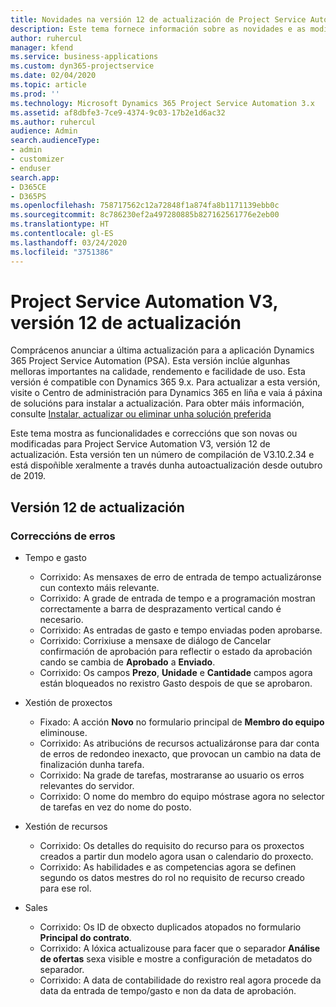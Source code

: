 ```yaml
---
title: Novidades na versión 12 de actualización de Project Service Automation, V3
description: Este tema fornece información sobre as novidades e as modificacións na versión 12 de actualización de Project Service Automation, V3.
author: ruhercul
manager: kfend
ms.service: business-applications
ms.custom: dyn365-projectservice
ms.date: 02/04/2020
ms.topic: article
ms.prod: ''
ms.technology: Microsoft Dynamics 365 Project Service Automation 3.x
ms.assetid: af8dbfe3-7ce9-4374-9c03-17b2e1d6ac32
ms.author: ruhercul
audience: Admin
search.audienceType:
- admin
- customizer
- enduser
search.app:
- D365CE
- D365PS
ms.openlocfilehash: 758717562c12a72848f1a874fa8b1171139ebb0c
ms.sourcegitcommit: 8c786230ef2a497280885b827162561776e2eb00
ms.translationtype: HT
ms.contentlocale: gl-ES
ms.lasthandoff: 03/24/2020
ms.locfileid: "3751386"
---
```

# <a name="project-service-automation-v3-update-release-12"></a>Project Service Automation V3, versión 12 de actualización
Comprácenos anunciar a última actualización para a aplicación Dynamics 365 Project Service Automation (PSA). Esta versión inclúe algunhas melloras importantes na calidade, rendemento e facilidade de uso. Esta versión é compatible con Dynamics 365 9.x. Para actualizar a esta versión, visite o Centro de administración para Dynamics 365 en liña e vaia á páxina de solucións para instalar a actualización. Para obter máis información, consulte [Instalar, actualizar ou eliminar unha solución preferida](https://docs.microsoft.com/power-platform/admin/install-remove-preferred-solution)

Este tema mostra as funcionalidades e correccións que son novas ou modificadas para Project Service Automation V3, versión 12 de actualización. Esta versión ten un número de compilación de V3.10.2.34 e está dispoñible xeralmente a través dunha autoactualización desde outubro de 2019.

## <a name="update-release-12"></a>Versión 12 de actualización

### <a name="bug-fixes"></a>Correccións de erros

- Tempo e gasto

    - Corrixido: As mensaxes de erro de entrada de tempo actualizáronse cun contexto máis relevante.
    - Corrixido: A grade de entrada de tempo e a programación mostran correctamente a barra de desprazamento vertical cando é necesario.
    - Corrixido: As entradas de gasto e tempo enviadas poden aprobarse.
    - Corrixido: Corrixiuse a mensaxe de diálogo de Cancelar confirmación de aprobación para reflectir o estado da aprobación cando se cambia de **Aprobado** a **Enviado**.
    - Corrixido: Os campos **Prezo**, **Unidade** e **Cantidade** campos agora están bloqueados no rexistro Gasto despois de que se aprobaron.

- Xestión de proxectos

    - Fixado: A acción **Novo** no formulario principal de **Membro do equipo** eliminouse.
    - Corrixido: As atribucións de recursos actualizáronse para dar conta de erros de redondeo inexacto, que provocan un cambio na data de finalización dunha tarefa.
    - Corrixido: Na grade de tarefas, mostraranse ao usuario os erros relevantes do servidor.
    - Corrixido: O nome do membro do equipo móstrase agora no selector de tarefas en vez do nome do posto.

- Xestión de recursos

    - Corrixido: Os detalles do requisito do recurso para os proxectos creados a partir dun modelo agora usan o calendario do proxecto.
    - Corrixido: As habilidades e as competencias agora se definen segundo os datos mestres do rol no requisito de recurso creado para ese rol.

- Sales

    - Corrixido: Os ID de obxecto duplicados atopados no formulario **Principal do contrato**.
    - Corrixido: A lóxica actualizouse para facer que o separador **Análise de ofertas** sexa visible e mostre a configuración de metadatos do separador.
    - Corrixido: A data de contabilidade do rexistro real agora procede da data da entrada de tempo/gasto e non da data de aprobación.
